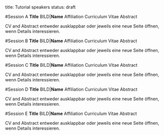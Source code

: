 title: Tutorial speakers
status: draft

#Session A
**Title**
BILD|**Name**
Affiliation
Curriculum Vitae
Abstract

CV and Abstract entweder ausklappbar oder jeweils eine neue Seite öffnen, wenn Details interessieren.

#Session B
**Title**
BILD|**Name**
Affiliation
Curriculum Vitae
Abstract

CV and Abstract entweder ausklappbar oder jeweils eine neue Seite öffnen, wenn Details interessieren.

#Session C
**Title**
BILD|**Name**
Affiliation
Curriculum Vitae
Abstract

CV and Abstract entweder ausklappbar oder jeweils eine neue Seite öffnen, wenn Details interessieren.

#Session D
**Title**
BILD|**Name**
Affiliation
Curriculum Vitae
Abstract

CV and Abstract entweder ausklappbar oder jeweils eine neue Seite öffnen, wenn Details interessieren.

#Session E
**Title**
BILD|**Name**
Affiliation
Curriculum Vitae
Abstract

CV and Abstract entweder ausklappbar oder jeweils eine neue Seite öffnen, wenn Details interessieren.